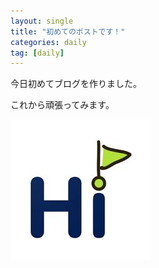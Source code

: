 ```yaml
---
layout: single
title: "初めてのポストです！"
categories: daily
tag: [daily]
---
```


今日初めてブログを作りました。

これから頑張ってみます。

<img src="/images/hi.jpg">
